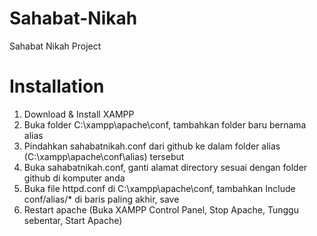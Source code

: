 Sahabat-Nikah
=============

Sahabat Nikah Project

Installation
=============

1. Download & Install XAMPP
2. Buka folder C:\xampp\apache\conf, tambahkan folder baru bernama alias
3. Pindahkan sahabatnikah.conf dari github ke dalam folder alias (C:\xampp\apache\conf\alias) tersebut
4. Buka sahabatnikah.conf, ganti alamat directory sesuai dengan folder github di komputer anda
5. Buka file httpd.conf di C:\xampp\apache\conf, tambahkan Include conf/alias/* di baris paling akhir, save
6. Restart apache (Buka XAMPP Control Panel, Stop Apache, Tunggu sebentar, Start Apache)
